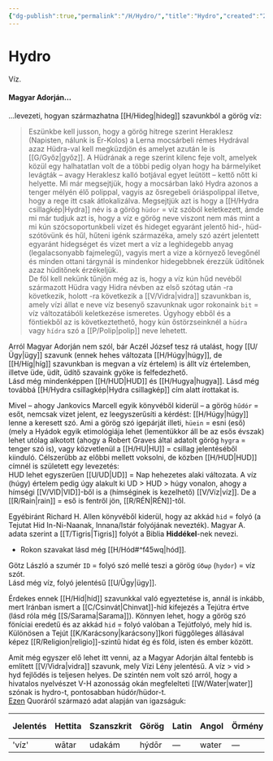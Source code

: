```yaml
---
{"dg-publish":true,"permalink":"/H/Hydro/","title":"Hydro","created":"2025-05-23T02:06","updated":"2025-08-31T02:07"}
---
```



# Hydro

Víz.  

#### Magyar Adorján...

...levezeti, hogyan származhatna [[H/Hideg\|hideg]] szavunkból a görög víz:  
> Eszünkbe kell jusson, hogy a görög hitrege szerint Heraklesz (Napisten, nálunk is Er-Kolos) a Lerna mocsárbeli rémes Hydrával azaz Hüdra-val kell megküzdjön és amelyet azután le is [[G/Győz\|győz]]. A Hüdrának a rege szerint kilenc feje volt, amelyek közül egy halhatatlan volt de a többi pedig olyan hogy ha bármelyiket levágták – avagy Heraklesz kalló botjával egyet leütött – kettő nőtt ki helyette. Mi már megsejtjük, hogy a mocsárban lakó Hydra azonos a tenger mélyén élő polippal, vagyis az ősregebeli óriáspolippal illetve, hogy a rege itt csak átlokalizálva. Megsejtjük azt is hogy a [[H/Hydra csillagkép\|Hydra]] név is a görög `hüdor` = víz szóból keletkezett, ámde mi már tudjuk azt is, hogy a víz e görög neve viszont nem más mint a mi kún szócsoportunkbeli vizet és hideget egyaránt jelentő hid-, hüd- szótövünk és hűl, hűteni igénk származéka, amely szó azért jelentett egyaránt hidegséget és vizet mert a víz a leghidegebb anyag (legalacsonyabb fajmelegű), vagyis mert a vize a környező levegőnél és minden ottani tárgynál is mindenkor hidegebbnek érezzük üdítőnek azaz hüditőnek érzékeljük.  
> De föl kell nekünk tűnjön még az is, hogy a víz kún hűd nevéből származott Hüdra vagy Hidra névben az első szótag után -ra következik, holott -ra következik a [[V/Vidra\|vidra]] szavunkban is, amely vízi állat e neve víz besenyő szavunknak ugor rokonaink `bit` = víz változatábóli keletkezése ismeretes. Úgyhogy ebből és a föntiekből az is következtethető, hogy kún őstörzseinknél a `hüdra` vagy `hídra` szó a [[P/Polip\|polip]] neve lehetett.  

Arról Magyar Adorján nem szól, bár Aczél József tesz rá utalást, hogy [[U/Ügy\|ügy]] szavunk (ennek hehes változata [[H/Húgy\|húgy]], de [[H/Híg\|híg]] szavunkban is megvan a víz értelem) is állt víz értelemben, illetve üde, üdít, üdítő szavaink gyöke is felfedezhető.  
Lásd még mindenképpen [[H/HUD\|HUD]] és [[H/Hugya\|hugya]]. Lásd még továbbá [[H/Hydra csillagkép\|Hydra csillagkép]] cím alatt írottakat is.  

Mivel – ahogy Jankovics Marcell egyik könyvéből kiderül – a görög `hűdór` = esőt, nemcsak vizet jelent, ez leegyszerűsíti a kérdést: [[H/Húgy\|húgy]] lenne a keresett szó. Ami a görög szó igepárját illeti, `hüein` = esni (eső) (mely a Hyádok egyik etimológiája lehet (lementükkor áll be az esős évszak) lehet utólag alkotott (ahogy a Robert Graves által adatolt görög `hygra` = tenger szó is), vagy közvetlenül a [[H/HU\|HU]] = csillag jelentéséből kiinduló. Célszerűbb az előbbi mellett voksolni, de közben [[H/HUD\|HUD]] címnél is született egy levezetés:  
HUD lehet egyszerűen [[U/UD\|UD]] = Nap hehezetes alaki változata. A víz (húgy) értelem pedig úgy alakult ki UD > HUD > húgy vonalon, ahogy a hímségi [[V/VID\|VID]]-ből is a (hímséginek is kezelhető) [[V/Víz\|víz]]. De a [[R/Rain\|rain]] = eső is fentről jön, [[R/RÉN\|RÉN]]-től.  

Egyébiránt Richard H. Allen könyvéből kiderül, hogy az akkád `hid` = folyó (a Tejutat Hid In-Ni-Naanak, Innana/Istár folyójának nevezték). Magyar A. adata szerint a [[T/Tigris\|Tigris]] folyót a Biblia **Hiddékel**-nek nevezi.  
- Rokon szavakat lásd még [[H/Hód#^f45wq\|hód]].

Götz László a szumér `ID` = folyó szó mellé teszi a görög `ύδωρ` (`hydor`) = víz szót.  
Lásd még víz, folyó jelentésű [[U/Ügy\|ügy]].  

Érdekes ennek [[H/Híd\|híd]] szavunkkal való egyeztetése is, annál is inkább, mert Iránban ismert a [[C/Csinvát\|Chinvat]]-híd kifejezés a Tejútra értve (lásd róla még [[S/Sarama\|Sarama]]). Könnyen lehet, hogy a görög szó föníciai eredetű és az akkád `hid` = folyó valóban a Tejútfolyó, mely híd is. Különösen a Tejút [[K/Karácsony\|karácsony]]kori függőleges állásával képez [[R/Religion\|religio]]-szintű hidat ég és föld, isten és ember között.  

Amit még egyszer elő lehet itt venni, az a Magyar Adorján által fentebb is említett [[V/Vidra\|vidra]] szavunk, mely Vízi Lény jelentésű. A víz > vid > hyd fejlődés is teljesen helyes. De szintén nem volt szó arról, hogy a hivatalos nyelvészet V-H azonosság okán megfelelteti [[W/Water\|water]] szónak is hydro-t, pontosabban húdór/hüdor-t.  
[Ezen](https://qph.fs.quoracdn.net/main-qimg-a9652fe70d017d2613d810cf9dc41d07-c) Quoráról származó adat alapján van igazságuk:  

| Jelentés | Hettita | Szanszkrit | Görög | Latin | Angol | Örmény | Tokhár B | Óír | Litván | Albán |
| -------- | ------- | -------- | ----- | ----- | ------- | -------- | ----------- | --------- | ---------- | -------- |
| 'víz'    | wātar   | udakám   | hýdōr | —     | water   | —        | war         | uisce     | vanduő     | ujë      |
